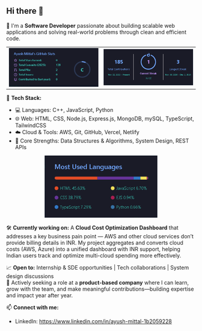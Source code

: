 ## Hi there 👋

🚀 I'm a **Software Developer** passionate about building scalable web applications and solving real-world problems through clean and efficient code.

<table>
  <tr>
    <td align="center">
      <img src="https://github.com/ayushmittal0608/ayushmittal0608/blob/d3f56e855925147218bdf00311e1319f6d1941f9/total.PNG" width="300" />
    </td>
    <td align="center">
      <img src="https://raw.githubusercontent.com/ayushmittal0608/ayushmittal0608/d3f56e855925147218bdf00311e1319f6d1941f9/streak.PNG" width="300" />
    </td>
  </tr>
</table>

🔧 **Tech Stack:**
- 💻 Languages: C++, JavaScript, Python
- 🌐 Web: HTML, CSS, Node.js, Express.js, MongoDB, mySQL, TypeScript, TailwindCSS
- ☁️ Cloud & Tools: AWS, Git, GitHub, Vercel, Netlify
- 🧠 Core Strengths: Data Structures & Algorithms, System Design, REST APIs

<p align="center">
  <img src="https://raw.githubusercontent.com/ayushmittal0608/ayushmittal0608/c12946f0963d8530e64107d60da58de879dae376/languages.PNG" width="300" alt="My image" />
</p>

🛠️ **Currently working on:** A **Cloud Cost Optimization Dashboard** that addresses a key business pain point — AWS and other cloud services don’t provide billing details in INR. My project aggregates and converts cloud costs (AWS, Azure) into a unified dashboard with INR support, helping Indian users track and optimize multi-cloud spending more effectively.

📈 **Open to:** Internship & SDE opportunities | Tech collaborations | System design discussions  
🎯 Actively seeking a role at a **product-based company** where I can learn, grow with the team, and make meaningful contributions—building expertise and impact year after year.

📫 **Connect with me:**
- LinkedIn: https://www.linkedin.com/in/ayush-mittal-1b2059228
